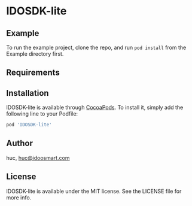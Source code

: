 # IDOSDK-lite




## Example

To run the example project, clone the repo, and run `pod install` from the Example directory first.

## Requirements

## Installation

IDOSDK-lite is available through [CocoaPods](https://cocoapods.org). To install
it, simply add the following line to your Podfile:

```ruby
pod 'IDOSDK-lite'
```

## Author

huc, huc@idoosmart.com

## License

IDOSDK-lite is available under the MIT license. See the LICENSE file for more info.
